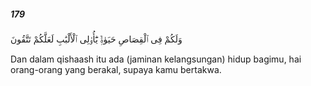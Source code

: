 ##### 179

<span class="ayah">وَلَكُمْ فِى ٱلْقِصَاصِ حَيَوٰةٌۭ يَٰٓأُو۟لِى ٱلْأَلْبَٰبِ لَعَلَّكُمْ تَتَّقُونَ</span>

<span class="ayah_translation">Dan dalam qishaash itu ada (jaminan kelangsungan) hidup bagimu, hai orang-orang yang berakal, supaya kamu bertakwa.</span>
